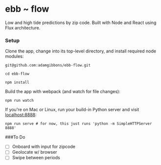 # ebb ~ flow
Low and high tide predictions by zip code. Built with Node and React using Flux architecture.

### Setup
Clone the app, change into its top-level directory, and install required node modules:
```
git@github.com:adamgibbons/ebb-flow.git

cd ebb-flow

npm install
```

Build the app with webpack (and watch for file changes):
```
npm run watch
```

If you're on Mac or Linux, run your build-in Python server and visit [localhost:8888](http://localhost:8888):
```
npm run serve # for now, this just runs 'python -m SimpleHTTPServer 8888'
```

###To Do
- [ ] Onboard with input for zipcode
- [ ] Geolocate w/ browser
- [ ] Swipe between periods

